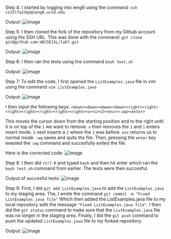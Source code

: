 Step 4: I started by logging into ieng6 using the command: `ssh cs15lfa23qo@ieng6.ucsd.edu`

Output: 
![image](https://github.com/UKCSE15L/cse15l-lab-reports/assets/147003715/bbdd89fb-f76f-4f74-b366-51a2944c7090)


Step 5: I then cloned the fork of the repository from my Github account using the SSH URL. This was done with the command: `git clone git@github.com:UKCSE15L/lab7.git`

Output: 
![image](https://github.com/UKCSE15L/cse15l-lab-reports/assets/147003715/66684a77-0ff1-4b7c-a734-b86fc57f8869)

Step 6: I then ran the tests using the command `bash test.sh`

Output:
![image](https://github.com/UKCSE15L/cse15l-lab-reports/assets/147003715/b9b84bcc-3274-404e-8b45-6bdaaf409c00)

Step 7: To edit the code, I first opened the `ListExamples.java` file in vim using the command `vim ListExamples.java`

Output: 
![image](https://github.com/UKCSE15L/cse15l-lab-reports/assets/147003715/7ec143ce-528f-4803-92f9-24d24b47a181)

I then input the following keys: `<down><down><down><down><right><right><right><right><right><right><right><x><i><2><esc><:wq><enter>`

This moves the cursor down from the starting position and to the right until it is on top of the `1` we want to remove. `x` then removes the `1` and `i` enters insert mode. `2` next inserts a `2` where the `1` was before. `esc` returns us to normal mode. `:wq` saves and quits the file. Then, pressing the `enter` key exeuted the `:wq` command and succesfully exited the file.

Here is the corrected code:
![image](https://github.com/UKCSE15L/cse15l-lab-reports/assets/147003715/8bfef72e-d1a3-46c9-9382-f7173a0d6a2d)

Step 8: I then did `ctrl-R` and typed `bash` and then hit enter which ran the `bash test.sh` command from earlier. The tests were then succesful.

Output of succesful tests:
![image](https://github.com/UKCSE15L/cse15l-lab-reports/assets/147003715/07752e5f-9805-45a0-8a6d-e24b09296180)

Step 9: First, I did `git add ListExamples.java` to add the `ListExamples.java` to my staging area. The, I wrote the command `git commit -m "Fixed ListExamples.java file"` Which then added the ListExamples.java file to my local repository with the message `"Fixed ListExamples.java file"`. I then did the `git status` command to make sure that the `ListExamples.java` file was no longer in the staging area. Finally, I did the `git push` command to push the updated `ListExamples.java` file to my forked repository.

Output:
![image](https://github.com/UKCSE15L/cse15l-lab-reports/assets/147003715/fb03333f-813d-4917-ba35-e7af8151407e)


